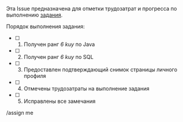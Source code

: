 Эта Issue предназначена для отметки трудозатрат и прогресса по выполнению [задания](../../wikis/Практические-задания#решение-задач-на-codewars).

Порядок выполнения задания:
- [ ] 1. Получен ранг *6 kuy* по Java
- [ ] 2. Получен ранг *6 kuy* по SQL
- [ ] 3. Предоставлен подтверждающий снимок страницы личного профиля
- [ ] 4. Отмечены трудозатраты на выполнение задания
- [ ] 5. Исправлены все замечания

/assign me
